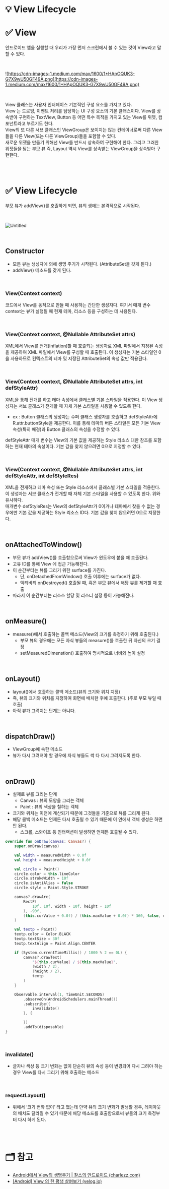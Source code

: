 # 💡 View Lifecycle

# ✅ View
안드로이드 앱을 실행할 때 우리가 가장 먼저 스크린에서 볼 수 있는 것이 View라고 말할 수 있다.

<br/>

![https://cdn-images-1.medium.com/max/1600/1*HApOQUK3-G7X9wU50GF49A.png](https://cdn-images-1.medium.com/max/1600/1*HApOQUK3-G7X9wU50GF49A.png)

<br/>

View 클래스는 사용자 인터페이스 기본적인 구성 요소를 가지고 있다.  
View 는 드로잉, 이벤트 처리를 담당하는 UI 구성 요소의 기본 클래스이다. View를 상속받아 구현하는 TextView, Button 등 어떤 특수 목적을 가지고 있는 View를 위젯, 컴포넌트라고 부르기도 한다.  
View의 또 다른 서브 클래스인 ViewGroup은 보이지는 않는 컨테이너로써 다른 View들을 다른 View(또는 다른 ViewGroup)들을 포함할 수 있다.  
새로운 위젯을 만들기 위해선 View를 반드시 상속하여 구현해야 한다. 그리고 그러한 위젯들을 담는 부모 뷰 즉, Layout 역시 View를 상속받는 ViewGroup을 상속받아 구현한다.

<br/>
<br/>

# ✅ View Lifecycle
부모 뷰가 addView()를 호출하게 되면, 뷰의 생애는 본격적으로 시작된다.

<br/>

![Untitled](https://velog.velcdn.com/images/haero_kim/post/fd84afaa-b760-4a2a-9b7b-7f111ed4913f/%E1%84%83%E1%85%A1%E1%84%8B%E1%85%AE%E1%86%AB%E1%84%85%E1%85%A9%E1%84%83%E1%85%B3%20(23).png)

<br/>

## Constructor
- 모든 뷰는 생성자에 의해 생명 주기가 시작된다. (AttributeSet을 갖게 된다.)
- addView() 메소드를 갖게 된다.

<br/>

### View(Context context)
코드에서 View를 동적으로 만들 때 사용하는 간단한 생성자다. 여기서 매개 변수 context는 뷰가 실행될 때 현재 테마, 리소스 등을 구성하는 데 사용된다.

<br/>

### View(Context context, @Nullable AttributeSet attrs)
XML에서 View를 전개(Inflation)할 때 호출되는 생성자로 XML 파일에서 지정된 속성을 제공하여 XML 파일에서 View를 구성할 때 호출된다. 이 생성자는 기본 스타일인 0을 사용하므로 컨텍스트의 테마 및 지정된 AttributeSet의 속성 값만 적용된다.

<br/>

### View(Context context, @Nullable AttributeSet attrs, int defStyleAttr)
XML을 통해 전개를 하고 테마 속성에서 클래스별 기본 스타일을 적용한다. 이 View 생성자는 서브 클래스가 전개할 때 자체 기본 스타일을 사용할 수 있도록 한다.  
  - ex : Button 클래스의 생성자는 수퍼 클래스 생성자를 호출하고 defStyleAttr에 R.attr.buttonStyle을 제공한다. 이를 통해 테마의 버튼 스타일은 모든 기본 View 속성(특히 배경)과 Button 클래스의 속성을 수정할 수 있다.

defStyleAttr 매개 변수는 View의 기본 값을 제공하는 Style 리소스 대한 참조를 포함하는 현재 테마의 속성이다. 기본 값을 찾지 않으려면 0으로 지정할 수 있다.

<br/>

### View(Context context, @Nullable AttributeSet attrs, int defStyleAttr, int defStyleRes)
XML을 전개하고 테마 속성 또는 Style 리소스에서 클래스별 기본 스타일을 적용한다. 이 생성자는 서브 클래스가 전개할 때 자체 기본 스타일을 사용할 수 있도록 한다. 위와 유사하다.  
매개변수 defStyleRes는 View의 defStyleAttr가 0이거나 테마에서 찾을 수 없는 경우에만 기본 값을 제공하는 Style 리소스 ID다. 기본 값을 찾지 않으려면 0으로 지정한다.

<br/>

## onAttachedToWindow()
- 부모 뷰가 addView()를 호출함으로써 View가 윈도우에 붙을 때 호출된다.
- 고유 ID를 통해 View 에 접근 가능해진다.
- 이 순간부터는 뷰를 그리기 위한 surface를 가진다.
  - 단, onDetachedFromWindow() 호출 이후에는 surface가 없다.
  - 액티비티 onDestroyed() 호출될 때, 혹은 부모 뷰에서 해당 뷰를 제거할 때 호출
- 따라서 이 순간부터는 리소스 할당 및 리스너 설정 등이 가능해진다.

<br/>

## onMeasure()
- measure()에서 호출하는 콜백 메소드(View의 크기를 측정하기 위해 호출된다.)
  - 부모 뷰의 경우에는 모든 자식 뷰들의 measure()를 호출한 뒤 자신의 크기 결정
  - setMeasuredDimenstion() 호출하여 명시적으로 너비와 높이 설정

<br/>

## onLayout()
- layout()에서 호출하는 콜백 메소드(뷰의 크기와 위치 지정)
- 즉, 뷰의 크기와 위치를 지정하여 화면에 배치한 후에 호출한다. (주로 부모 뷰일 때 호출)
- 아직 뷰가 그려지는 단계는 아니다.

<br/>

## dispatchDraw()
- ViewGroup에 속한 메소드
- 뷰가 다시 그려져야 할 경우에 자식 뷰들도 싹 다 다시 그려지도록 한다.

<br/>

## onDraw()
- 실제로 뷰를 그리는 단계
  - Canvas : 뷰의 모양을 그리는 객체
  - Paint : 뷰의 색상을 칠하는 객체
- 크기와 위치는 이전에 계산되기 때문에 그것들을 기준으로 뷰를 그리게 된다.
- 해당 콜백 메소드는 언제든 다시 호출될 수 있기 때문에 이 안에서 객체 생성은 하면 안 된다.
  - 스크롤, 스와이프 등 인터랙션이 발생하면 언제든 호출될 수 있다.

```kotlin
override fun onDraw(canvas: Canvas?) {
    super.onDraw(canvas)

    val width = measuredWidth + 0.0f
    val height = measuredHeight + 0.0f

    val circle = Paint()
    circle.color = this.lineColor
    circle.strokeWidth = 10f
    circle.isAntiAlias = false
    circle.style = Paint.Style.STROKE

    canvas?.drawArc(
        RectF(
            10f, 10f, width - 10f, height - 10f
        ), -90f,
        (this.curValue + 0.0f) / (this.maxValue + 0.0f) * 360, false, circle
    )

    val textp = Paint()
    textp.color = Color.BLACK
    textp.textSize = 30f
    textp.textAlign = Paint.Align.CENTER

    if (System.currentTimeMillis() / 1000 % 2 == 0L) {
        canvas?.drawText(
            "${this.curValue} / ${this.maxValue}",
            (width / 2),
            (height / 2),
            textp
        )
    }

    Observable.interval(1, TimeUnit.SECONDS)
        .observeOn(AndroidSchedulers.mainThread())
        .subscribe({
            invalidate()
        }, {

        })
        .addTo(disposable)
}
```

<br/>

### invalidate()
- 글자나 색상 등 크기 변화는 없이 단순히 뷰의 속성 등이 변경되어 다시 그려야 하는 경우 View를 다시 그리기 위해 호출하는 메소드

<br/>

### requestLayout()
- 위에서 ‘크기 변화 없이’ 라고 했는데 만약 뷰의 크기 변화가 발생할 경우, 레이아웃의 배치도 달라질 수 있기 때문에 해당 메소드를 호출함으로써 뷰들의 크기 측정부터 다시 하게 된다.

<br/>
<br/>

# 🗂 참고
- [Android에서 View의 생명주기 | 찰스의 안드로이드 (charlezz.com)](https://www.charlezz.com/?p=29013)
- [[Android] View 의 한 평생 살펴보기 (velog.io)](https://velog.io/@haero_kim/Android-View-%EC%9D%98-%ED%95%9C-%ED%8F%89%EC%83%9D-%EC%82%B4%ED%8E%B4%EB%B3%B4%EA%B8%B0)
